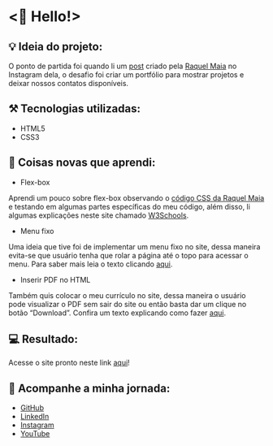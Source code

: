 # <🖖 Hello!>

 ## 💡 Ideia do projeto:

O ponto de partida foi quando li um [post](https://www.instagram.com/p/CoLfxKUOxtx/) criado pela [Raquel Maia](https://github.com/raquel-maia) no Instagram dela, o desafio foi criar um portfólio para mostrar projetos e deixar nossos contatos disponíveis.

## ⚒️ Tecnologias utilizadas:

- HTML5
- CSS3

## 📝 Coisas novas que aprendi:

- Flex-box

Aprendi um pouco sobre flex-box observando o [código CSS da Raquel Maia](https://github.com/raquel-maia/portfolio) e testando em algumas partes específicas do meu código, além disso, li algumas explicações neste site chamado [W3Schools](https://www.w3schools.com/css/css3_flexbox.asp).

- Menu fixo

Uma ideia que tive foi de implementar um menu fixo no site, dessa maneira evita-se que usuário tenha que rolar a página até o topo para acessar o menu. Para saber mais leia o texto clicando [aqui](https://www.w3schools.com/howto/howto_css_sticky_element.asp).

- Inserir PDF no HTML

Também quis colocar o meu currículo no site, dessa maneira o usuário pode visualizar o PDF sem sair do site ou então basta dar um clique no botão “Download”. Confira um texto explicando como fazer [aqui](https://pdf.wondershare.com.br/pdf-knowledge/insert-pdf-in-html.html).

## 💻 Resultado:

Acesse o site pronto neste link [aqui](https://oliveltonsantos.github.io/portfolio/)!

## 📱 Acompanhe a minha jornada:

- [GitHub](https://github.com/oliveltonsantos)
- [LinkedIn](https://www.linkedin.com/in/olivelton-santos)
- [Instagram](https://www.instagram.com/navegandoemc0d1gos)
- [YouTube](https://www.youtube.com/@navegandoemc0d1gos)

